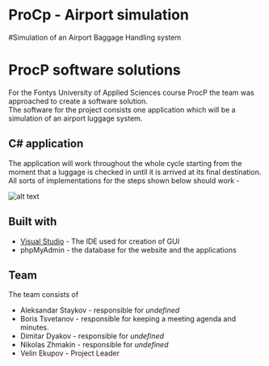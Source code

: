 # ProCp - Airport simulation

#Simulation of an Airport Baggage Handling system

# ProcP software solutions

For the Fontys University of Applied Sciences course ProcP the team was approached to create a software solution.  
The software for the project consists one application which will be a simulation of an airport luggage system.  

## C\# application

The application will work throughout the whole cycle starting from the moment that a luggage is checked in until it is arrived at its final destination.
All sorts of implementations for the steps shown below should work -

![alt text](https://media.discordapp.net/attachments/524947775738347540/544538528428851221/unknown.png)

## Built with

* [Visual Studio](https://www.visualstudio.com/) - The IDE used for creation of GUI
* phpMyAdmin - the database for the website and the applications

## Team

The team consists of  
* Aleksandar Staykov - responsible for *undefined*
* Boris Tsvetanov - responsible for keeping a meeting agenda and minutes.
* Dimitar Dyakov - responsible for *undefined*
* Nikolas Zhmakin - responsible for *undefined*
* Velin Ekupov - Project Leader